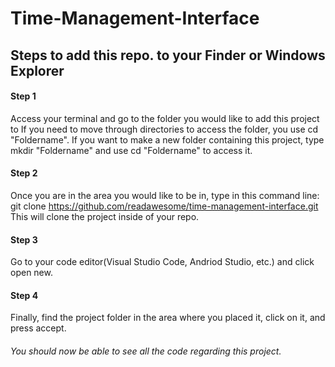 # Time-Management-Interface
## Steps to add this repo. to your Finder or Windows Explorer
#### Step 1
Access your terminal and go to the folder you would like to add this project to
If you need to move through directories to access the folder, you use cd "Foldername". If you want to make a new folder containing this project, type mkdir "Foldername" and use cd "Foldername" to access it. 
#### Step 2
Once you are in the area you would like to be in, type in this command line: git clone https://github.com/readawesome/time-management-interface.git
This will clone the project inside of your repo.
#### Step 3
Go to your code editor(Visual Studio Code, Andriod Studio, etc.) and click open new.
#### Step 4
Finally, find the project folder in the area where you placed it, click on it, and press accept.

###### You should now be able to see all the code regarding this project.

